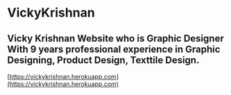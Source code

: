 # VickyKrishnan
## Vicky Krishnan Website who is Graphic Designer With 9 years professional experience in Graphic Designing, Product Design, Texttile Design.

[https://vickykrishnan.herokuapp.com](https://vickykrishnan.herokuapp.com)
